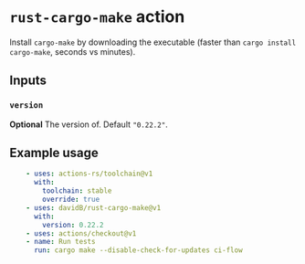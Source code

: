 # `rust-cargo-make` action

Install `cargo-make` by downloading the executable (faster than `cargo install cargo-make`, seconds vs minutes).

## Inputs

### `version`

**Optional** The version of. Default `"0.22.2"`.

## Example usage

```yaml
    - uses: actions-rs/toolchain@v1
      with:
        toolchain: stable
        override: true
    - uses: davidB/rust-cargo-make@v1
      with:
        version: 0.22.2
    - uses: actions/checkout@v1
    - name: Run tests
      run: cargo make --disable-check-for-updates ci-flow
```
